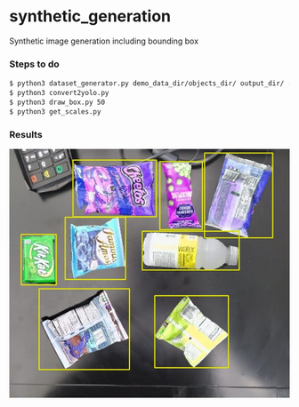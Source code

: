 # synthetic_generation
Synthetic image generation including bounding box

### Steps to do


```sh
$ python3 dataset_generator.py demo_data_dir/objects_dir/ output_dir/ --num 2 --dontocclude
$ python3 convert2yolo.py
$ python3 draw_box.py 50
$ python3 get_scales.py
```



### Results
<p align="center"><img src="result.jpg" width="640"\></p>
